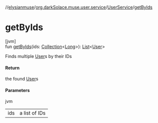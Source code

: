 //[elysianmuse](../../../index.md)/[org.darkSolace.muse.user.service](../index.md)/[UserService](index.md)/[getByIds](get-by-ids.md)

# getByIds

[jvm]\
fun [getByIds](get-by-ids.md)(ids: [Collection](https://kotlinlang.org/api/latest/jvm/stdlib/kotlin.collections/-collection/index.html)&lt;[Long](https://kotlinlang.org/api/latest/jvm/stdlib/kotlin/-long/index.html)&gt;): [List](https://kotlinlang.org/api/latest/jvm/stdlib/kotlin.collections/-list/index.html)&lt;[User](../../org.darkSolace.muse.user.model/-user/index.md)&gt;

Finds multiple [User](../../org.darkSolace.muse.user.model/-user/index.md)s by their IDs

#### Return

the found [User](../../org.darkSolace.muse.user.model/-user/index.md)s

#### Parameters

jvm

| | |
|---|---|
| ids | a list of IDs |

